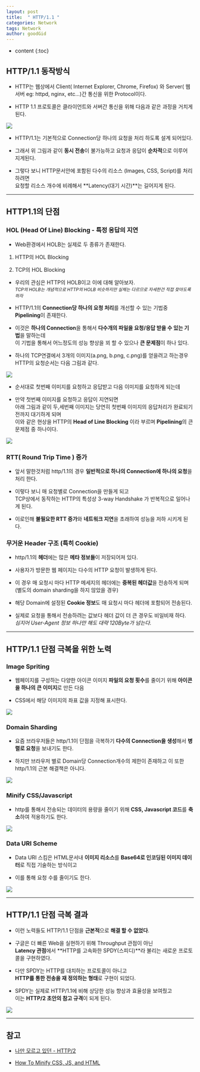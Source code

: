 ```yaml
---
layout: post
title:  " HTTP/1.1 "
categories: Network
tags: Network
author: goodGid
---
```

* content
{:toc}

## HTTP/1.1 동작방식

* HTTP는 웹상에서 Client( Internet Explorer, Chrome, Firefox) 와 Server( 웹서버 eg: httpd, nginx, etc...)간 통신을 위한 Protocol이다.

* HTTP 1.1 프로토콜은 클라이언트와 서버간 통신을 위해 다음과 같은 과정을 거치게 된다.

![](/assets/img/network/http_1_1_1.png)

* HTTP/1.1는 기본적으로 Connection당 하나의 요청을 처리 하도록 설계 되어있다. 

* 그래서 위 그림과 같이 **동시 전송**이 불가능하고 요청과 응답이 **순차적**으로 이루어 지게된다.

* 그렇다 보니 HTTP문서안에 포함된 다수의 리소스 (Images, CSS, Script)를 처리하려면 <br> 요청할 리소스 개수에 비례해서 **Latency(대기 시간)**는 길어지게 된다.








---

## HTTP1.1의 단점

### HOL (Head Of Line) Blocking - 특정 응답의 지연

* Web환경에서 HOLB는 실제로 두 종류가 존재한다.

1. HTTP의 HOL Blocking

2. TCP의 HOL Blocking

* 우리의 관심은 HTTP의 HOLB이고 이에 대해 알아보자. <br> <small>*TCP의 HOLB는 개념적으로 HTTP의 HOLB 비슷하지만 실체는 다르므로 자세한건 직접 찾아도록하자*</small>

* HTTP/1.1의 **Connection당 하나의 요청 처리**를 개선할 수 있는 기법중 **Pipelining**이 존재한다. 

* 이것은 **하나의 Connection**을 통해서 **다수개의 파일을 요청/응답 받을 수 있는 기법**을 말하는데 <br> 이 기법을 통해서 어느정도의 성능 향상을 꾀 할 수 있으나 **큰 문제점**이 하나 있다.

* 하나의 TCP연결에서 3개의 이미지(a.png, b.png, c.png)를 얻을려고 하는경우 HTTP의 요청순서는 다음 그림과 같다.

![](/assets/img/network/http_1_1_2.png)

* 순서대로 첫번째 이미지를 요청하고 응답받고 다음 이미지를 요청하게 되는데 

* 만약 첫번째 이미지를 요청하고 응답이 지연되면 <br> 아래 그림과 같이 두,세번째 이미지는 당연히 첫번째 이미지의 응답처리가 완료되기 전까지 대기하게 되며 <br> 이와 같은 현상을 HTTP의 **Head of Line Blocking** 이라 부르며 **Pipelining**의 큰 문제점 중 하나이다.


![](/assets/img/network/http_1_1_3.png)



### RTT( Round Trip Time ) 증가

* 앞서 말한것처럼 http/1.1의 경우 **일반적으로 하나의 Connection에 하나의 요청**을 처리 한다.  

* 이렇다 보니 매 요청별로 Connection을 만들게 되고 <br> TCP상에서 동작하는 HTTP의 특성상 3-way Handshake 가 반복적으로 일어나게 된다. 

* 이로인해 **불필요한 RTT 증가**와 **네트워크 지연**을 초래하여 성능을 저하 시키게 된다.


### 무거운 Header 구조 (특히 Cookie)

* http/1.1의 **헤더**에는 많은 **메타 정보들**이 저장되어져 있다. 

* 사용자가 방문한 웹 페이지는 다수의 HTTP 요청이 발생하게 된다.

* 이 경우 매 요청시 마다 HTTP 메세지의 헤더에는 **중복된 헤더값**을 전송하게 되며 <br> (별도의 domain sharding을 하지 않았을 경우) 
* 해당 Domain에 설정된 **Cookie 정보**도 매 요청시 마다 헤더에 포함되어 전송된다.
 
* 실제로 요청을 통해서 전송하려는 값보다 헤더 값이 더 큰 경우도 비일비재 하다. <br> *심지어 User-Agent 정보 하나만 해도 대략 120Byte가 넘는다.*

---

## HTTP/1.1 단점 극복을 위한 노력

### Image Spriting

* 웹페이지를 구성하는 다양한 아이콘 이미지 **파일의 요청 횟수**를 줄이기 위해 **아이콘을 하나의 큰 이미지**로 만든 다음 

* CSS에서 해당 이미지의 좌표 값을 지정해 표시한다.

![](/assets/img/network/http_1_1_4.png)


### Domain Sharding

* 요즘 브라우저들은 http/1.1이 단점을 극복하기 **다수의 Connection을 생성**해서 **병렬로 요청**을 보내기도 한다.  

* 하지만 브라우저 별로 Domain당 Connection개수의 제한이 존재하고 이 또한 http/1.1의 근본 해결책은 아니다.

![](/assets/img/network/http_1_1_5.png)




### Minify CSS/Javascript

* http를 통해서 전송되는 데이터의 용량을 줄이기 위해 **CSS, Javascript 코드**를 **축소**하여 적용하기도 한다.

![](/assets/img/network/http_1_1_6.png)



### Data URI Scheme

* Data URI 스킴은 HTML문서내 **이미지 리소스**를 **Base64로 인코딩된 이미지 데이터**로 직접 기술하는 방식이고 

* 이를 통해 요청 수를 줄이기도 한다.

![](/assets/img/network/http_1_1_7.png)



---

## HTTP/1.1 단점 극복 결과

* 이런 노력들도 HTTP/1.1 단점을 **근본적**으로 **해결 할 수 없었다**. 

* 구글은 더 빠른 Web을 실현하기 위해 Throughput 관점이 아닌 <br> **Latency 관점**에서 **HTTP를 고속화한 SPDY(스피디)**라 불리는 새로운 프로토콜을 구현하였다. 

* 다만 SPDY는 HTTP를 대치하는 프로토콜이 아니고 <br> **HTTP를 통한 전송을 재 정의하는 형태**로 구현이 되었다.

* SPDY는 실제로 HTTP/1.1에 비해 상당한 성능 향상과 효율성을 보여줬고 <br> 이는 **HTTP/2 초안의 참고 규격**이 되게 된다.

![](/assets/img/network/http_1_1_8.png)

---

## 참고

* [나만 모르고 있던 - HTTP/2](https://www.popit.kr/%EB%82%98%EB%A7%8C-%EB%AA%A8%EB%A5%B4%EA%B3%A0-%EC%9E%88%EB%8D%98-http2/)

* [How To Minify CSS, JS, and HTML](https://www.keycdn.com/support/how-to-minify-css-js-and-html)